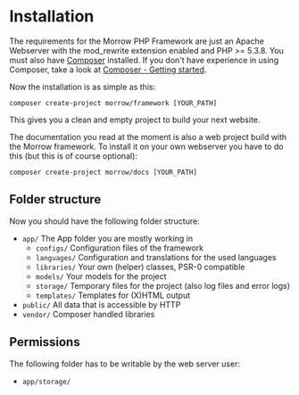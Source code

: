 Installation
============

The requirements for the Morrow PHP Framework are just an Apache Webserver with the mod_rewrite extension enabled and PHP >= 5.3.8.
You must also have [Composer](http://getcomposer.org/) installed.
If you don't have experience in using Composer, take a look at [Composer - Getting started](http://getcomposer.org/doc/00-intro.md).

Now the installation is as simple as this:
~~~
composer create-project morrow/framework [YOUR_PATH]
~~~
This gives you a clean and empty project to build your next website.

The documentation you read at the moment is also a web project build with the Morrow framework.
To install it on your own webserver you have to do this (but this is of course optional):
~~~
composer create-project morrow/docs [YOUR_PATH]
~~~

Folder structure
----------------

Now you should have the following folder structure:

* `app/` The App folder you are mostly working in
	* `configs/` Configuration files of the framework
	* `languages/` Configuration and translations for the used languages
	* `libraries/` Your own (helper) classes, PSR-0 compatible
	* `models/` Your models for the project
	* `storage/` Temporary files for the project (also log files and error logs)
	* `templates/` Templates for (X)HTML output
* `public/` All data that is accessible by HTTP
* `vendor/` Composer handled libraries


Permissions
---------------

The following folder has to be writable by the web server user:
 
 * `app/storage/`

